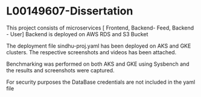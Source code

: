 # L00149607-Dissertation

This project consists of microservices [ Frontend, Backend- Feed, Backend - User]
Backend is deployed on AWS RDS and S3 Bucket

The deployment file sindhu-proj.yaml has been deployed on AKS and GKE clusters. The respective screenshots and videos has been attached.

Benchmarking was performed on both AKS and GKE using Sysbench and the results and screenshots were captured.

For security purposes the DataBase credentials are not included in the yaml file
